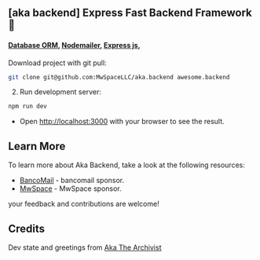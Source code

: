 ## [aka backend] Express Fast Backend Framework 🤖

#### [Database ORM](https://www.prisma.io/), [Nodemailer](https://nodemailer.com/about/), [Express js](https://expressjs.com/),

Download project with git pull:

```bash
git clone git@github.com:MwSpaceLLC/aka.backend awesome.backend
```

2) Run development server:

```bash
npm run dev
```

- Open [http://localhost:3000](http://localhost:3000) with your browser to see the result.

## Learn More

To learn more about Aka Backend, take a look at the following resources:

- [BancoMail](https://www.bancomail.com/) - bancomail sponsor.
- [MwSpace](https://www.mwspace.com/it) - MwSpace sponsor.

your feedback and contributions are welcome!

## Credits

Dev state and greetings from [Aka The Archivist](https://www.akarchivist.com)